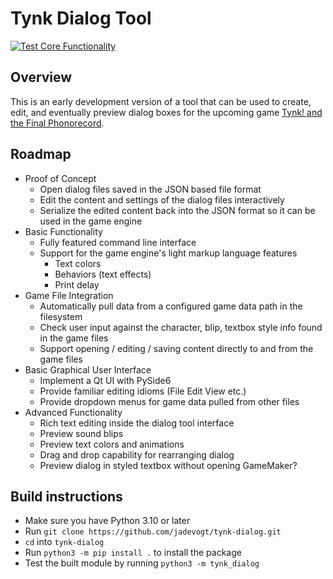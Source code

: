 # Tynk Dialog Tool
[![Test Core Functionality](https://github.com/jadevogt/tynk-dialog/actions/workflows/test_core_functionality.yml/badge.svg)](https://github.com/jadevogt/tynk-dialog/actions/workflows/test_core_functionality.yml)

## Overview
This is an early development version of a tool that can be used to create, edit, and eventually preview dialog boxes for the upcoming game [Tynk! and the Final Phonorecord](https://tynkga.me/). 

## Roadmap
- Proof of Concept
  * Open dialog files saved in the JSON based file format
  * Edit the content and settings of the dialog files interactively
  * Serialize the edited content back into the JSON format so it can be used in the game engine
- Basic Functionality
  * Fully featured command line interface
  * Support for the game engine's light markup language features
    - Text colors
    - Behaviors (text effects)
    - Print delay
- Game File Integration
  * Automatically pull data from a configured game data path in the filesystem
  * Check user input against the character, blip, textbox style info found in the game files
  * Support opening / editing / saving content directly to and from the game files
- Basic Graphical User Interface
  * Implement a Qt UI with PySide6
  * Provide familiar editing idioms (File Edit View etc.)
  * Provide dropdown menus for game data pulled from other files
- Advanced Functionality
  * Rich text editing inside the dialog tool interface
  * Preview sound blips
  * Preview text colors and animations
  * Drag and drop capability for rearranging dialog
  * Preview dialog in styled textbox without opening GameMaker?

## Build instructions
- Make sure you have Python 3.10 or later
- Run `git clone https://github.com/jadevogt/tynk-dialog.git`
- `cd` into `tynk-dialog`
- Run `python3 -m pip install .` to install the package
- Test the built module by running `python3 -m tynk_dialog`

